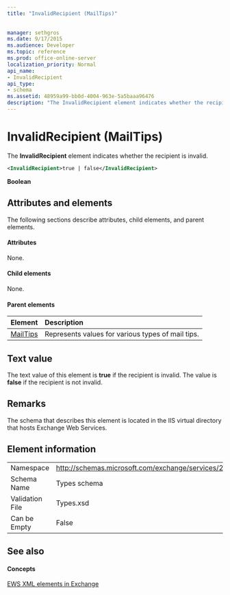 ```yaml
---
title: "InvalidRecipient (MailTips)"
 
 
manager: sethgros
ms.date: 9/17/2015
ms.audience: Developer
ms.topic: reference
ms.prod: office-online-server
localization_priority: Normal
api_name:
- InvalidRecipient
api_type:
- schema
ms.assetid: 48959a99-bb0d-4004-963e-5a5baaa96476
description: "The InvalidRecipient element indicates whether the recipient is invalid."
---
```


# InvalidRecipient (MailTips)

The **InvalidRecipient** element indicates whether the recipient is invalid. 
  
```XML
<InvalidRecipient>true | false</InvalidRecipient>
```

 **Boolean**
## Attributes and elements

The following sections describe attributes, child elements, and parent elements.
  
#### Attributes

None.
  
#### Child elements

None.
  
#### Parent elements

|**Element**|**Description**|
|:-----|:-----|
|[MailTips](mailtips.md) <br/> |Represents values for various types of mail tips.  <br/> |
   
## Text value

The text value of this element is **true** if the recipient is invalid. The value is **false** if the recipient is not invalid. 
  
## Remarks

The schema that describes this element is located in the IIS virtual directory that hosts Exchange Web Services.
  
## Element information

|||
|:-----|:-----|
|Namespace  <br/> |http://schemas.microsoft.com/exchange/services/2006/types  <br/> |
|Schema Name  <br/> |Types schema  <br/> |
|Validation File  <br/> |Types.xsd  <br/> |
|Can be Empty  <br/> |False  <br/> |
   
## See also

#### Concepts

[EWS XML elements in Exchange](ews-xml-elements-in-exchange.md)

